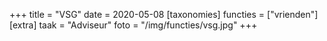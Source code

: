 +++
title = "VSG"
date = 2020-05-08
[taxonomies]
functies = ["vrienden"]
[extra]
taak = "Adviseur"
foto = "/img/functies/vsg.jpg"
+++